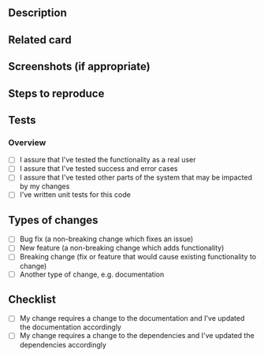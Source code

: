 <!-- Provide a general summary of your changes in the Title above -->
## Description
<!-- Describe your changes in detail -->
## Related card
<!-- What is the link to the Trello card? -->
## Screenshots (if appropriate)
## Steps to reproduce
## Tests
### Overview
- [ ] I assure that I've tested the functionality as a real user
- [ ] I assure that I've tested success and error cases
- [ ] I assure that I've tested other parts of the system that may be impacted by my changes
- [ ] I've written unit tests for this code
## Types of changes
<!-- What types of changes does your code introduce? Put an `x` in all the boxes that apply: -->
- [ ] Bug fix (a non-breaking change which fixes an issue)
- [ ] New feature (a non-breaking change which adds functionality)
- [ ] Breaking change (fix or feature that would cause existing functionality to change)
- [ ] Another type of change, e.g. documentation
## Checklist
<!-- Go over all the following points, and put an `x` in all the boxes that apply. -->
<!-- If you're unsure about any of these, don't hesitate to ask. We're here to help! -->
- [ ] My change requires a change to the documentation and I've updated the documentation accordingly
- [ ] My change requires a change to the dependencies and I've updated the dependencies accordingly
